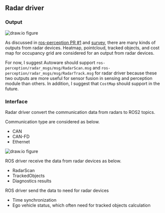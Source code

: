 

## Radar driver

### Output

![draw.io figure](https://raw.githubusercontent.com/scepter914/autoware-radar-architecture-proposal/8d5c15628518173570d3dc16fc8347b1c2346747/sensing/figure/radar_driver.drawio.svg)

As discussed in [ros-perception PR #1](https://github.com/ros-perception/radar_msgs/pull/1) and [survey](https://github.com/radarAaron/radar_msgs/blob/master/ROS%20Message%20format%20comparison.xlsx), there are many kinds of outputs from radar devices.
Heatmap, pointcloud, tracked objects, and cost map for occupancy grid are considered for an output from radar devices.

For now, I suggest Autoware should support `ros-perception/radar_msgs/msg/RadarScan.msg` and `ros-perception/radar_msgs/msg/RadarTrack.msg` for radar driver because these two outputs are more useful for sensor fusion in sensing and perception module than others.
In addition, I suggest that `CostMap` should support in the future.

### Interface

Radar driver convert the communication data from radars to ROS2 topics.

Communication type are considered as below.

- CAN
- CAN-FD
- Ethernet

![draw.io figure](https://raw.githubusercontent.com/scepter914/autoware-radar-architecture-proposal/main/sensing/figure/radar_communication.drawio.svg)

ROS driver receive the data from radar devices as below.

- RadarScan
- TrackedObjects
- Diagnostics results

ROS driver send the data to need for radar devices

- Time synchronization
- Ego vehicle status, which often need for tracked objects calculation
